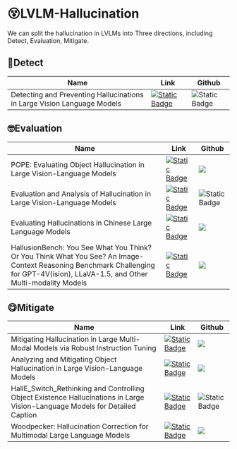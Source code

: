 ﻿# 😵LVLM-Hallucination
We can split the hallucination in LVLMs into Three directions, including Detect, Evaluation, Mitigate.

## 🧐Detect
|  Name   | Link  | Github|
|  ----  | ----  | ----|
| Detecting and Preventing Hallucinations in Large Vision Language Models  | [![Static Badge](https://img.shields.io/badge/arxiv-2308.06394-red?logo=arxiv)](https://arxiv.org/abs/2308.06394) | ![Static Badge](https://img.shields.io/badge/github-not_release-blue?logo=github)|

## 🤓Evaluation
|  Name   | Link  | Github|
|  ----  | ----  | ----|
| POPE:  Evaluating Object Hallucination in Large Vision-Language Models   |  [![Static Badge](https://img.shields.io/badge/arxiv-2305.10355-red?logo=arxiv)](https://arxiv.org/abs/2305.10355) |[![](https://img.shields.io/badge/github-POPE-blue?logo=github)](https://github.com/AoiDragon/POPE)|
| Evaluation and Analysis of Hallucination in Large Vision-Language Models  |  [![Static Badge](https://img.shields.io/badge/arxiv-2308.15126-red?logo=arxiv)](https://arxiv.org/abs/2308.15126) | ![Static Badge](https://img.shields.io/badge/github-not_release-blue?logo=github)|
| Evaluating Hallucinations in Chinese Large Language Models| [![Static Badge](https://img.shields.io/badge/arxiv-2310.03368-red?logo=arxiv)](https://arxiv.org/abs/2310.03368) | ![](https://img.shields.io/badge/github-not_release-blue?logo=github)|
| HallusionBench: You See What You Think? Or You Think What You See? An Image-Context Reasoning Benchmark Challenging for GPT-4V(ision), LLaVA-1.5, and Other Multi-modality Models  |  [![Static Badge](https://img.shields.io/badge/arxiv-2310.14566-red?logo=arxiv)](https://arxiv.org/abs/2310.14566) |[![](https://img.shields.io/badge/github-HallusionBench-blue?logo=github)](https://github.com/tianyi-lab/HallusionBench)|
## 😋Mitigate
|  Name   | Link  | Github|
|  ----  | ----  | ----|
| Mitigating Hallucination in Large Multi-Modal Models via Robust Instruction Tuning   |  [![Static Badge](https://img.shields.io/badge/arxiv-2306.14565-red?logo=arxiv)](http://arxiv.org/abs/2306.14565) |[![](https://img.shields.io/badge/github-LRV--Instruction-blue?logo=github)]( https://github.com/FuxiaoLiu/LRV-Instruction) |
| Analyzing and Mitigating Object Hallucination in Large Vision-Language Models | [![Static Badge](https://img.shields.io/badge/arxiv-2310.00754-red?logo=arxiv)](https://arxiv.org/pdf/2310.00754.pdf)|[![](https://img.shields.io/badge/github-LURE-blue?logo=github)](https://github.com/YiyangZhou/LURE)|
| HallE_Switch_Rethinking and Controlling Object Existence Hallucinations in Large Vision-Language Models for Detailed Caption | [![Static Badge](https://img.shields.io/badge/arxiv-2310.01779-red?logo=arxiv)](https://arxiv.org/pdf/2310.01779v1.pdf)| ![Static Badge](https://img.shields.io/badge/github-not_release-blue?logo=github) |
|Woodpecker: Hallucination Correction for Multimodal Large Language Models| [![Static Badge](https://img.shields.io/badge/arxiv-2310.16045-red?logo=arxiv)](https://arxiv.org/abs/2310.16045)|[![](https://img.shields.io/badge/github-Woodpecker-blue?logo=github)](https://github.com/BradyFU/Woodpecker)|
